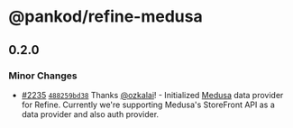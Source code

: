 # @pankod/refine-medusa

## 0.2.0

### Minor Changes

-   [#2235](https://github.com/pankod/refine/pull/2235) [`488259bd38`](https://github.com/pankod/refine/commit/488259bd385ec8f659860a03367c2b5bad992912) Thanks [@ozkalai](https://github.com/ozkalai)! - Initialized [Medusa](https://medusajs.com/) data provider for Refine. Currently we're supporting Medusa's StoreFront API as a data provider and also auth provider.
